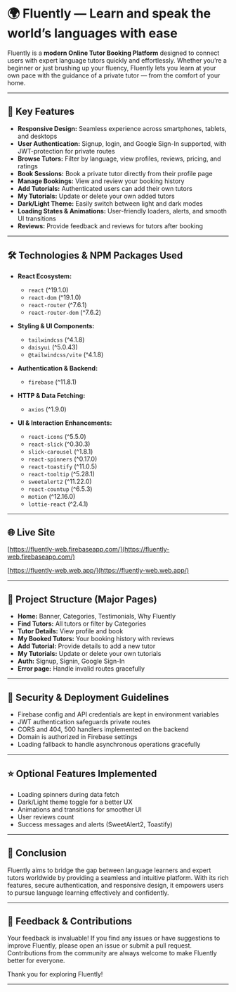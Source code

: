# 🌍 Fluently — Learn and speak the world’s languages with ease

Fluently is a **modern Online Tutor Booking Platform** designed to connect users with expert language tutors quickly and effortlessly. Whether you’re a beginner or just brushing up your fluency, Fluently lets you learn at your own pace with the guidance of a private tutor — from the comfort of your home.

---

## 🔑 Key Features

- **Responsive Design:** Seamless experience across smartphones, tablets, and desktops
- **User Authentication:** Signup, login, and Google Sign-In supported, with JWT-protection for private routes
- **Browse Tutors:** Filter by language, view profiles, reviews, pricing, and ratings
- **Book Sessions:** Book a private tutor directly from their profile page
- **Manage Bookings:** View and review your booking history
- **Add Tutorials:** Authenticated users can add their own tutors
- **My Tutorials:** Update or delete your own added tutors
- **Dark/Light Theme:** Easily switch between light and dark modes
- **Loading States & Animations:** User-friendly loaders, alerts, and smooth UI transitions
- **Reviews:** Provide feedback and reviews for tutors after booking

---

## 🛠️ Technologies & NPM Packages Used

- **React Ecosystem:**

  - `react` (^19.1.0)
  - `react-dom` (^19.1.0)
  - `react-router` (^7.6.1)
  - `react-router-dom` (^7.6.2)

- **Styling & UI Components:**

  - `tailwindcss` (^4.1.8)
  - `daisyui` (^5.0.43)
  - `@tailwindcss/vite` (^4.1.8)

- **Authentication & Backend:**

  - `firebase` (^11.8.1)

- **HTTP & Data Fetching:**

  - `axios` (^1.9.0)

- **UI & Interaction Enhancements:**
  - `react-icons` (^5.5.0)
  - `react-slick` (^0.30.3)
  - `slick-carousel` (^1.8.1)
  - `react-spinners` (^0.17.0)
  - `react-toastify` (^11.0.5)
  - `react-tooltip` (^5.28.1)
  - `sweetalert2` (^11.22.0)
  - `react-countup` (^6.5.3)
  - `motion` (^12.16.0)
  - `lottie-react` (^2.4.1)

---

## 🌐 Live Site

[https://fluently-web.firebaseapp.com/](https://fluently-web.firebaseapp.com/)

[https://fluently-web.web.app/](https://fluently-web.web.app/)

---

## 📁 Project Structure (Major Pages)

- **Home:** Banner, Categories, Testimonials, Why Fluently
- **Find Tutors:** All tutors or filter by Categories
- **Tutor Details:** View profile and book
- **My Booked Tutors:** Your booking history with reviews
- **Add Tutorial:** Provide details to add a new tutor
- **My Tutorials:** Update or delete your own tutorials
- **Auth:** Signup, Signin, Google Sign-In
- **Error page:** Handle invalid routes gracefully

---

## 🔐 Security & Deployment Guidelines

- Firebase config and API credentials are kept in environment variables
- JWT authentication safeguards private routes
- CORS and 404, 500 handlers implemented on the backend
- Domain is authorized in Firebase settings
- Loading fallback to handle asynchronous operations gracefully

---

## ⭐ Optional Features Implemented

- Loading spinners during data fetch
- Dark/Light theme toggle for a better UX
- Animations and transitions for smoother UI
- User reviews count
- Success messages and alerts (SweetAlert2, Toastify)

---

## 📝 Conclusion

Fluently aims to bridge the gap between language learners and expert tutors worldwide by providing a seamless and intuitive platform. With its rich features, secure authentication, and responsive design, it empowers users to pursue language learning effectively and confidently.

---

## 💬 Feedback & Contributions

Your feedback is invaluable! If you find any issues or have suggestions to improve Fluently, please open an issue or submit a pull request. Contributions from the community are always welcome to make Fluently better for everyone.

Thank you for exploring Fluently!

---

